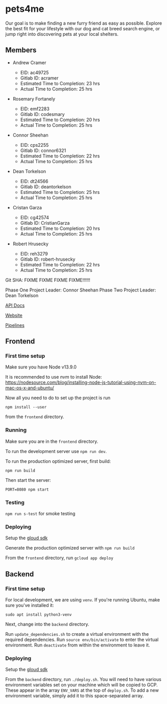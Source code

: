 # pets4me
Our goal is to make finding a new furry friend as easy as possible. Explore the best fit for your lifestyle with our dog and cat breed search engine, or jump right into discovering pets at your local shelters.

## Members
* Andrew Cramer
    * EID: ac49725
    * Gitlab ID: acramer
    * Estimated Time to Completion: 23 hrs
    * Actual Time to Completion: 25 hrs


* Rosemary Fortanely 
    * EID: emf2283
    * Gitlab ID: codesmary
    * Estimated Time to Completion: 20 hrs
    * Actual Time to Completion: 25 hrs


* Connor Sheehan 
    * EID: cps2255
    * Gitlab ID: connor6321
    * Estimated Time to Completion: 22 hrs
    * Actual Time to Completion: 25 hrs


* Dean Torkelson
    * EID: dt24566
    * Gitlab ID: deantorkelson
    * Estimated Time to Completion: 25 hrs
    * Actual Time to Completion: 25 hrs


* Cristan Garza
    * EID: cg42574
    * Gitlab ID: CristianGarza
    * Estimated Time to Completion: 20 hrs
    * Actual Time to Completion: 25 hrs


* Robert Hrusecky
    * EID: reh3279
    * Gitlab ID: robert-hrusecky
    * Estimated Time to Completion: 22 hrs
    * Actual Time to Completion: 25 hrs

Git SHA: FIXME FIXME FIXME FIXME!!!!!!

Phase One Project Leader: Connor Sheehan
Phase Two Project Leader: Dean Torkelson

[API Docs](https://documenter.getpostman.com/view/3840765/SzKYQcyE?version=latest)

[Website](https://www.pets4.me)

[Pipelines](https://gitlab.com/acramer/pets4me/pipelines)

## Frontend

### First time setup

Make sure you have Node v13.9.0

It is recommended to use *nvm* to install Node:
https://nodesource.com/blog/installing-node-js-tutorial-using-nvm-on-mac-os-x-and-ubuntu/

Now all you need to do to set up the project is run

`npm install --user`

from the `frontend` directory.

### Running

Make sure you are in the `frontend` directory.

To run the development server use `npm run dev`.

To run the production optimized server, first build:

`npm run build`

Then start the server:

`PORT=8080 npm start`

### Testing

`npm run s-test` for smoke testing

### Deploying

Setup the [gloud sdk](https://cloud.google.com/sdk/docs)

Generate the production optimized server with `npm run build`

From the `frontend` directory, run `gcloud app deploy` 

## Backend

### First time setup

For local development, we are using `venv`. If you're running Ubuntu, make sure you've installed it:

`sudo apt install python3-venv`

Next, change into the `backend` directory.

Run `update_dependencies.sh` to create a virtual environment with the required dependencies.
Run `source env/bin/activate` to enter the virtual environment.
Run `deactivate` from within the environment to leave it.

### Deploying

Setup the [gloud sdk](https://cloud.google.com/sdk/docs)

From the `backend` directory, run `./deploy.sh`. You will need to have various
environment variables set on your machine which will be copied to GCP. These
appear in the array `ENV_VARS` at the top of `deploy.sh`. To add a new
environment variable, simply add it to this space-separated array.
